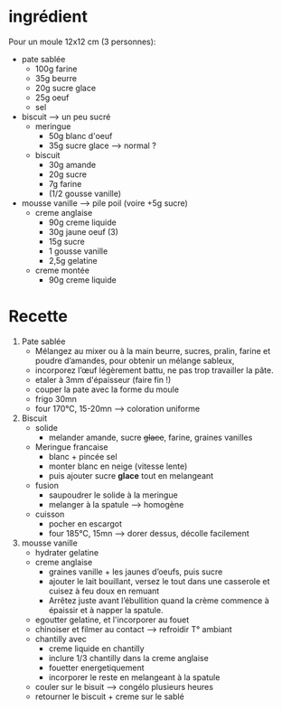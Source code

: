 # ingrédient

Pour un moule 12x12 cm (3 personnes):

- pate sablée
    - 100g farine
    - 35g beurre
    - 20g sucre glace
    - 25g oeuf
    - sel
- biscuit --> un peu sucré
    - meringue
        - 50g blanc d'oeuf
        - 35g sucre glace --> normal ?
    - biscuit
        - 30g amande
        - 20g sucre
        - 7g farine
        - (1/2 gousse vanille)
- mousse vanille --> pile poil (voire +5g sucre)
    - creme anglaise
        - 90g creme liquide
        - 30g jaune oeuf (3)
        - 15g sucre
        - 1 gousse vanille
        - 2,5g gelatine
    - creme montée
        - 90g creme liquide

# Recette
1. Pate sablée
    - Mélangez au mixer ou à la main beurre, sucres, pralin, farine et poudre d’amandes, pour obtenir un  mélange sableux, 
    - incorporez l’œuf légèrement battu, ne pas trop travailler la pâte.  
    - etaler à 3mm d'épaisseur (faire fin !)
    - couper la pate avec la forme du moule
    - frigo 30mn
    - four 170°C, 15-20mn --> coloration uniforme
2. Biscuit
    - solide
        - melander amande, sucre ~~glace~~, farine, graines vanilles
    - Meringue francaise
        - blanc + pincée sel
        - monter blanc en neige (vitesse lente)
        - puis ajouter sucre **glace** tout en melangeant
    - fusion
        - saupoudrer le solide à la meringue
        - melanger à la spatule --> homogène
    - cuisson
        - pocher en escargot
        - four 185°C, 15mn --> dorer dessus, décolle facilement 
3. mousse vanille
    - hydrater gelatine
    - creme anglaise
        - graines vanille + les jaunes d’oeufs, puis sucre
        - ajouter le lait bouillant, versez le tout dans une casserole et cuisez à feu doux en remuant
        - Arrêtez juste avant l’ébullition quand la crème commence à épaissir et à napper la spatule.
    - egoutter gelatine, et l'incorporer au fouet
    - chinoiser et filmer au contact --> refroidir T° ambiant
    - chantilly avec
        - creme liquide en chantilly
        - inclure 1/3 chantilly dans la creme anglaise
        - fouetter energetiquement
        - incorporer le reste en melangeant à la spatule
    - couler sur le bisuit --> congélo plusieurs heures
    - retourner le biscuit + creme sur le sablé
